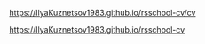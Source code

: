 https://IlyaKuznetsov1983.github.io/rsschool-cv/cv


https://IlyaKuznetsov1983.github.io/rsschool-cv
